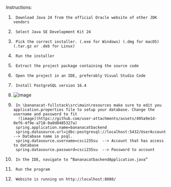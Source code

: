 Instructions:

1.      Download Java 24 from the official Oracle website of other JDK vendors
2.      Select Java SE Development Kit 24
3.      Pick the correct installer. (.exe for Windows) (.dmg for macOS) (.tar.gz or .deb for Linux)
4.      Run the installer
5.      Extract the project package containing the source code
6.      Open the project in an IDE, preferably Visual Studio Code
7.      Install PostgreSQL version 16.4
8.  ![image](https://github.com/user-attachments/assets/495a9e1d-0ef6-4f9e-a718-0a0d0485327a)
9.      In \bananacat-fullstack\src\main\resources make sure to edit you application.properties file to setup your database. Change the username and password to fit 
         ![image](https://github.com/user-attachments/assets/495a9e1d-0ef6-4f9e-a718-0a0d0485327a)
        spring.application.name=bananacatbackend
        spring.datasource.url=jdbc:postgresql://localhost:5432/UserAccount --> Database name in psql.
        spring.datasource.username=csci235su  --> Account that has access to database
        spring.datasource.password=csci235su  --> Password to account

10.      In the IDE, navigate to “BananacatbackendApplication.java”
11.      Run the program
12.      Website is running on http://localhost:8080/
